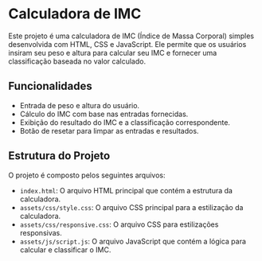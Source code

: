 # Calculadora de IMC

Este projeto é uma calculadora de IMC (Índice de Massa Corporal) simples desenvolvida com HTML, CSS e JavaScript. Ele permite que os usuários insiram seu peso e altura para calcular seu IMC e fornecer uma classificação baseada no valor calculado.

## Funcionalidades

- Entrada de peso e altura do usuário.
- Cálculo do IMC com base nas entradas fornecidas.
- Exibição do resultado do IMC e a classificação correspondente.
- Botão de resetar para limpar as entradas e resultados.

## Estrutura do Projeto

O projeto é composto pelos seguintes arquivos:

- `index.html`: O arquivo HTML principal que contém a estrutura da calculadora.
- `assets/css/style.css`: O arquivo CSS principal para a estilização da calculadora.
- `assets/css/responsive.css`: O arquivo CSS para estilizações responsivas.
- `assets/js/script.js`: O arquivo JavaScript que contém a lógica para calcular e classificar o IMC.
